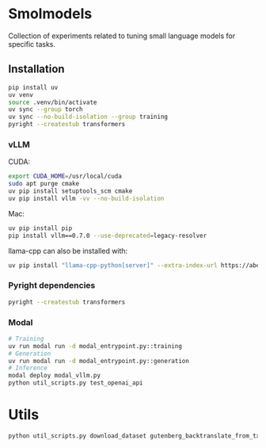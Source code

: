 # Smolmodels

Collection of experiments related to tuning small language models for specific tasks.

## Installation

```bash
pip install uv
uv venv
source .venv/bin/activate
uv sync --group torch
uv sync --no-build-isolation --group training
pyright --createstub transformers
```

### vLLM

CUDA:
```bash
export CUDA_HOME=/usr/local/cuda
sudo apt purge cmake
uv pip install setuptools_scm cmake
uv pip install vllm -vv --no-build-isolation
```

Mac:
```bash
uv pip install pip
pip install vllm==0.7.0 --use-deprecated=legacy-resolver
```


llama-cpp can also be installed with:
```bash
uv pip install "llama-cpp-python[server]" --extra-index-url https://abetlen.github.io/llama-cpp-python/whl/metal
```

### Pyright dependencies

```bash
pyright --createstub transformers
```

### Modal

```bash
# Training
uv run modal run -d modal_entrypoint.py::training
# Generation
uv run modal run -d modal_entrypoint.py::generation
# Inference
modal deploy modal_vllm.py
python util_scripts.py test_openai_api
```


# Utils
```bash
python util_scripts.py download_dataset gutenberg_backtranslate_from_txt
```